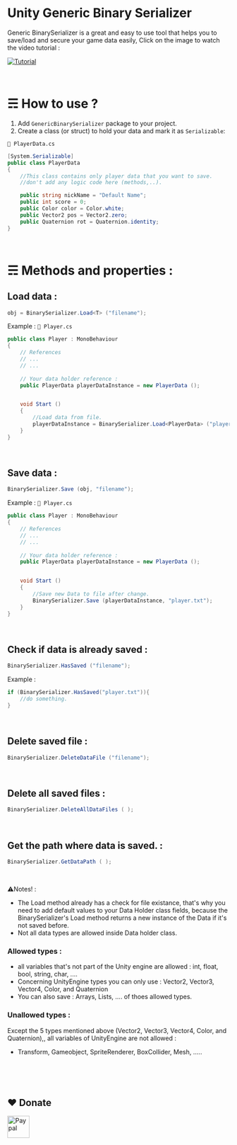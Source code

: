 # Unity Generic Binary Serializer
Generic BinarySerializer is a great and easy to use tool that helps you to save/load and secure your game data easily,
Click on the image to watch the video tutorial :

[![Tutorial](https://img.youtube.com/vi/PbPCW8vK3RQ/0.jpg)](https://www.youtube.com/watch?v=PbPCW8vK3RQ)

<br>

# ☴ How to use ?
1. Add ```GenericBinarySerializer``` package to your project.
2. Create a class (or struct) to hold your data and mark it as ```Serializable```:

```📄 PlayerData.cs```
```c#
[System.Serializable]
public class PlayerData
{
	//This class contains only player data that you want to save.
	//don't add any logic code here (methods,..).

	public string nickName = "Default Name";
	public int score = 0;
	public Color color = Color.white;
	public Vector2 pos = Vector2.zero;
	public Quaternion rot = Quaternion.identity;
}
```
<br>

# ☴ Methods and properties :
## Load data : 
```c#
obj = BinarySerializer.Load<T> ("filename");
```
Example :
```📄 Player.cs```
```c#
public class Player : MonoBehaviour
{
	// References
	// ...
	// ...
	
	// Your data holder reference :
	public PlayerData playerDataInstance = new PlayerData ();


	void Start ()
	{
		//Load data from file.
		playerDataInstance = BinarySerializer.Load<PlayerData> ("player.txt");
	}
}
```
<br>

## Save data : 
```c#
BinarySerializer.Save (obj, "filename");
```
Example :
```📄 Player.cs```
```c#
public class Player : MonoBehaviour
{
	// References
	// ...
	// ...
	
	// Your data holder reference :
	public PlayerData playerDataInstance = new PlayerData ();


	void Start ()
	{
		//Save new Data to file after change.
		BinarySerializer.Save (playerDataInstance, "player.txt");
	}
}
```
<br>

## Check if data is already saved : 
```c#
BinarySerializer.HasSaved ("filename");
```
Example :
```c#
if (BinarySerializer.HasSaved("player.txt")){
	//do something.
}
```
<br>

## Delete saved file : 
```c#
BinarySerializer.DeleteDataFile ("filename");
```
<br>

## Delete all saved files : 
```c#
BinarySerializer.DeleteAllDataFiles ( );
```
<br>

## Get the path where data is saved. : 
```c#
BinarySerializer.GetDataPath ( );
```

<br>

⚠Notes! : 

- The Load method already has a check for file existance, that's why you need to add default values to your Data Holder class fields, because the BinarySerializer's Load method returns a new instance of the Data if it's not saved before.
- Not all data types are allowed inside Data holder class.
### Allowed types :
- all variables that's not part of the Unity engine are allowed : int, float, bool, string, char, ....
- Concerning UnityEngine types you can only use : Vector2, Vector3, Vector4, Color, and Quaternion
- You can also save : Arrays, Lists, .... of thoes allowed types.

### Unallowed types :
Except the 5 types mentioned above (Vector2, Vector3, Vector4, Color, and Quaternion),, all variables of UnityEngine are not allowed :
- Transform, Gameobject, SpriteRenderer, BoxCollider, Mesh, .....




<br><br>
<br>
## ❤️ Donate  
<a href="https://paypal.me/hamzaherbou" title="https://paypal.me/hamzaherbou" target="_blank"><img align="left" height="50" src="https://www.mediafire.com/convkey/72dc/iz78ys7vtfsl957zg.jpg" alt="Paypal"></a>
